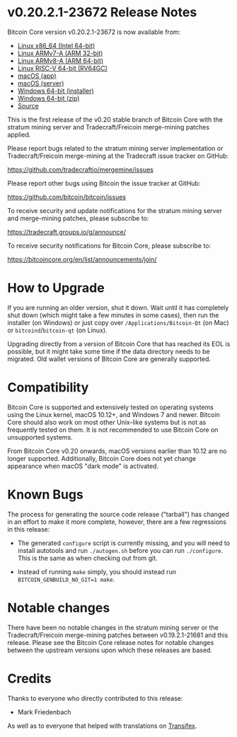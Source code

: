 v0.20.2.1-23672 Release Notes
=============================

Bitcoin Core version v0.20.2.1-23672 is now available from:

  * [Linux x86_64 (Intel 64-bit)](https://s3.amazonaws.com/in.freico.stable/bitcoin-v0.20.2.1-23672-x86_64-linux-gnu.tar.gz)
  * [Linux ARMv7-A (ARM 32-bit)](https://s3.amazonaws.com/in.freico.stable/bitcoin-v0.20.2.1-23672-arm-linux-gnueabihf.tar.gz)
  * [Linux ARMv8-A (ARM 64-bit)](https://s3.amazonaws.com/in.freico.stable/bitcoin-v0.20.2.1-23672-aarch64-linux-gnu.tar.gz)
  * [Linux RISC-V 64-bit (RV64GC)](https://s3.amazonaws.com/in.freico.stable/bitcoin-v0.20.2.1-23672-riscv64-linux-gnu.tar.gz)
  * [macOS (app)](https://s3.amazonaws.com/in.freico.stable/bitcoin-v0.20.2.1-23672-osx.dmg)
  * [macOS (server)](https://s3.amazonaws.com/in.freico.stable/bitcoin-v0.20.2.1-23672-osx64.tar.gz)
  * [Windows 64-bit (installer)](https://s3.amazonaws.com/in.freico.stable/bitcoin-v0.20.2.1-23672-win64-setup.exe)
  * [Windows 64-bit (zip)](https://s3.amazonaws.com/in.freico.stable/bitcoin-v0.20.2.1-23672-win64.zip)
  * [Source](https://github.com/tradecraftio/tradecraft/archive/bitcoin-v0.20.2.1-23672.zip)

This is the first release of the v0.20 stable branch of Bitcoin Core with the
stratum mining server and Tradecraft/Freicoin merge-mining patches applied.

Please report bugs related to the stratum mining server implementation or
Tradecraft/Freicoin merge-mining at the Tradecraft issue tracker on GitHub:

  <https://github.com/tradecraftio/mergemine/issues>

Please report other bugs using Bitcoin the issue tracker at GitHub:

  <https://github.com/bitcoin/bitcoin/issues>

To receive security and update notifications for the stratum mining server and
merge-mining patches, please subscribe to:

  <https://tradecraft.groups.io/g/announce/>

To receive security notifications for Bitcoin Core, please subscribe to:

  <https://bitcoincore.org/en/list/announcements/join/>

How to Upgrade
==============

If you are running an older version, shut it down. Wait until it has completely
shut down (which might take a few minutes in some cases), then run the installer
(on Windows) or just copy over `/Applications/Bitcoin-Qt` (on Mac) or
`bitcoind`/`bitcoin-qt` (on Linux).

Upgrading directly from a version of Bitcoin Core that has reached its EOL is
possible, but it might take some time if the data directory needs to be
migrated. Old wallet versions of Bitcoin Core are generally supported.

Compatibility
=============

Bitcoin Core is supported and extensively tested on operating systems using the
Linux kernel, macOS 10.12+, and Windows 7 and newer.  Bitcoin Core should also
work on most other Unix-like systems but is not as frequently tested on them.
It is not recommended to use Bitcoin Core on unsupported systems.

From Bitcoin Core v0.20 onwards, macOS versions earlier than 10.12 are no
longer supported. Additionally, Bitcoin Core does not yet change appearance when
macOS "dark mode" is activated.

Known Bugs
==========

The process for generating the source code release ("tarball") has changed in an
effort to make it more complete, however, there are a few regressions in this
release:

- The generated `configure` script is currently missing, and you will need to
  install autotools and run `./autogen.sh` before you can run
  `./configure`. This is the same as when checking out from git.

- Instead of running `make` simply, you should instead run
  `BITCOIN_GENBUILD_NO_GIT=1 make`.

Notable changes
===============

There have been no notable changes in the stratum mining server or the
Tradecraft/Freicoin merge-mining patches between v0.19.2.1-21681 and this
release.  Please see the Bitcoin Core release notes for notable changes between
the upstream versions upon which these releases are based.

Credits
=======

Thanks to everyone who directly contributed to this release:

- Mark Friedenbach

As well as to everyone that helped with translations on
[Transifex](https://www.transifex.com/tradecraft/freicoin-1/).
